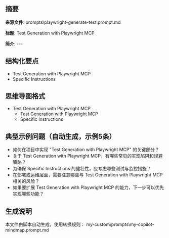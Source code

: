 ## 摘要

**来源文件**: prompts\playwright-generate-test.prompt.md

**标题**: Test Generation with Playwright MCP

**简介**: ---

## 结构化要点

- Test Generation with Playwright MCP
- Specific Instructions

## 思维导图格式

- Test Generation with Playwright MCP
  - Test Generation with Playwright MCP
  - Specific Instructions

## 典型示例问题（自动生成，示例5条）

- 如何在项目中实现 "Test Generation with Playwright MCP" 的关键部分？
- 关于 Test Generation with Playwright MCP，有哪些常见的实现陷阱和规避策略？
- 为确保 Specific Instructions 的健壮性，应考虑哪些测试与监控措施？
- 在部署或运维层面，需要注意哪些与 Test Generation with Playwright MCP 相关的风险？
- 如果要扩展 Test Generation with Playwright MCP 的能力，下一步可以优先实现哪些功能？

## 生成说明

本文件由脚本自动生成，使用转换规则： my-custom\prompts\my-copilot-mindmap.prompt.md
